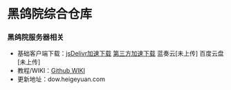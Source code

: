 # 黑鸽院综合仓库

### 黑鸽院服务器相关

- 基础客户端下载：[jsDelivr加速下载](https://cdn.jsdelivr.net/gh/qiaoshouzi/Heigeyuan-Universal-Integration-Package@main/黑鸽院基础客户端.zip)    [第三方加速下载](https://github.91chifun.workers.dev//https://github.com/qiaoshouzi/HeiGeYuan-General-Warehouse/releases/download/V1.1/Win.zip)    蓝奏云[未上传]    百度云盘[未上传]
- 教程/WIKI：[Github WIKI](https://github.com/qiaoshouzi/HeiGeYuan-General-Warehouse/wiki)
- 更新地址：dow.heigeyuan.com

